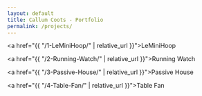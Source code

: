 ```yaml
---
layout: default
title: Callum Coots - Portfolio
permalink: /projects/
---
```


<!--
<div class="gallery-container">
<div class="project-gallery">
    {% for project in site.projects %}
      <div class="gallery-item">
        <a href="{{ project.url | relative_url }}">
          <img src="{{ project.image | relative_url }}" alt="{{ project.title }}" />
          <p>{{ project.title}}</p>
        </a>
      </div>
    {% endfor %}
</div>
</div>
-->

<a href="{{ "/1-LeMiniHoop/" | relative_url }}">LeMiniHoop</a>

<a href="{{ "/2-Running-Watch/" | relative_url }}">Running Watch</a>

<a href="{{ "/3-Passive-House/" | relative_url }}">Passive House</a>

<a href="{{ "/4-Table-Fan/" | relative_url }}">Table Fan</a>
